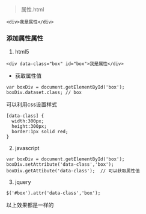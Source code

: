> 属性.html

```
<div>我是属性</div>
```

### 添加属性属性

1. html5

```
<div data-class="box" id="box">我是属性</div>
```
- 获取属性值

```
var boxDiv = document.getElementById('box');
boxDiv.dataset.class; // box
```

可以利用css设置样式

```
[data-class] {
  width:300px;
  height:300px;
  border:1px solid red;
}
```
2. javascript

```
var boxDiv = document.getElementById('box');
boxDiv.setAttribute('data-class','box');
boxDiv.getAttibute('data-class');  // 可以获取属性值
```

3. jquery

```
$('#box').attr('data-class','box');

```
以上效果都是一样的
